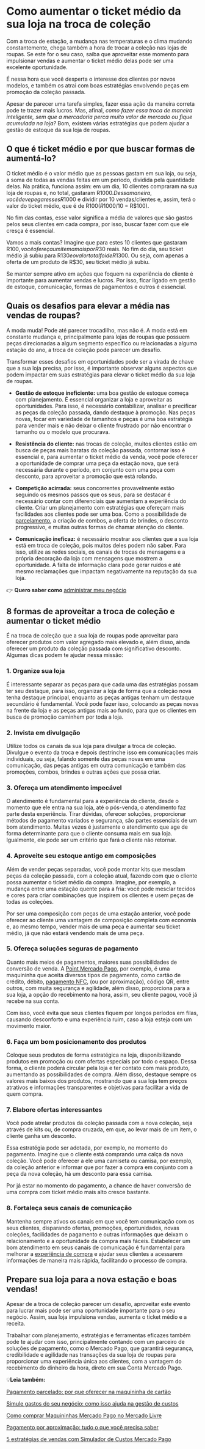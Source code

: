 # Como aumentar o ticket médio da sua loja na troca de coleção

Com a troca de estação, a mudança nas temperaturas e o clima mudando constantemente, chega também a hora de trocar a coleção nas lojas de roupas. Se este for o seu caso, saiba que aproveitar esse momento para impulsionar vendas e aumentar o ticket médio delas pode ser uma excelente oportunidade.

É nessa hora que você desperta o interesse dos clientes por novos modelos, e também os atrai com boas estratégias envolvendo peças em promoção da coleção passada.

Apesar de parecer uma tarefa simples, fazer essa ação da maneira correta pode te trazer mais lucros. Mas, afinal, *como fazer essa troca de maneira inteligente, sem que a mercadoria perca muito valor de mercado ou fique acumulada na loja?* Bom, existem várias estratégias que podem ajudar a gestão de estoque da sua loja de roupas.

## O que é ticket médio e por que buscar formas de aumentá-lo?

O ticket médio é o valor médio que as pessoas gastam em sua loja, ou seja, a soma de todas as vendas feitas em um período, dividida pela quantidade delas. Na prática, funciona assim: em um dia, 10 clientes compraram na sua loja de roupas e, no total, gastaram R$1000. Dessa maneira, você deve pegar esses R$1000 e dividir por 10 vendas/clientes e, assim, terá o valor do ticket médio, que é de R$100 (R$1000/10 = R$100).

No fim das contas, esse valor significa a média de valores que são gastos pelos seus clientes em cada compra, por isso, buscar fazer com que ele cresça é essencial.

Vamos a mais contas? Imagine que para estes 10 clientes que gastaram R$100, você ofereça um item a mais por R$30 reais. No fim do dia, seu ticket médio já subiu para R$130 e o valor total foi de R$1300. Ou seja, com apenas a oferta de um produto de R$30, seu ticket médio já subiu.

Se manter sempre ativo em ações que foquem na experiência do cliente é importante para aumentar vendas e lucros. Por isso, ficar ligado em gestão de estoque, comunicação, formas de pagamentos e outros é essencial.

## Quais os desafios para elevar a média nas vendas de roupas?

A moda muda! Pode até parecer trocadilho, mas não é. A moda está em constante mudança e, principalmente para lojas de roupas que possuem peças direcionadas a algum segmento específico ou relacionadas a alguma estação do ano, a troca de coleção pode parecer um desafio.

Transformar esses desafios em oportunidades pode ser a virada de chave que a sua loja precisa, por isso, é importante observar alguns aspectos que podem impactar em suas estratégias para elevar o ticket médio da sua loja de roupas.

- **Gestão de estoque ineficiente:** uma boa gestão de estoque começa com planejamento. É essencial organizar a loja e aproveitar as oportunidades. Para isso, é necessário contabilizar, analisar e precificar as peças da coleção passada, dando destaque à promoção. Nas peças novas, focar em variedade de tamanhos e peças é uma boa estratégia para vender mais e não deixar o cliente frustrado por não encontrar o tamanho ou o modelo que procurava.

- **Resistência do cliente:** nas trocas de coleção, muitos clientes estão em busca de peças mais baratas da coleção passada, contornar isso é essencial e, para aumentar o ticket médio da venda, você pode oferecer a oportunidade de comprar uma peça da estação nova, que será necessária durante o período, em conjunto com uma peça com desconto, para aproveitar a promoção que está rolando.

- **Competição acirrada:** seus concorrentes provavelmente estão seguindo os mesmos passos que os seus, para se destacar é necessário contar com diferenciais que aumentam a experiência do cliente. Criar um planejamento com estratégias que ofereçam mais facilidades aos clientes pode ser uma boa. Como a possibilidade de [parcelamento](https://meubolso.mercadopago.com.br/parcelamento-com-sua-maquininha-de-cartao), a criação de combos, a oferta de brindes, o desconto progressivo, e muitas outras formas de chamar atenção do cliente.

- **Comunicação ineficaz:** é necessário mostrar aos clientes que a sua loja está em troca de coleção, pois muitos deles podem não saber. Para isso, utilize as redes sociais, os canais de trocas de mensagens e a própria decoração da loja com mensagens que mostrem a oportunidade. A falta de informação clara pode gerar ruídos e até mesmo reclamações que impactam negativamente na reputação da sua loja.

👉 **Quero saber como** [administrar meu negócio](https://meubolso.mercadopago.com.br/guia-completo-para-gerenciar-um-pequeno-negocio)

## 8 formas de aproveitar a troca de coleção e aumentar o ticket médio

É na troca de coleção que a sua loja de roupas pode aproveitar para oferecer produtos com valor agregado mais elevado e, além disso, ainda oferecer um produto da coleção passada com significativo desconto. Algumas dicas podem te ajudar nessa missão:

### 1. Organize sua loja

É interessante separar as peças para que cada uma das estratégias possam ter seu destaque, para isso, organizar a loja de forma que a coleção nova tenha destaque principal, enquanto as peças antigas tenham um destaque secundário é fundamental. Você pode fazer isso, colocando as peças novas na frente da loja e as peças antigas mais ao fundo, para que os clientes em busca de promoção caminhem por toda a loja.

### 2. Invista em divulgação

Utilize todos os canais da sua loja para divulgar a troca de coleção. Divulgue o evento da troca e depois destrinche isso em comunicações mais individuais, ou seja, falando somente das peças novas em uma comunicação, das peças antigas em outra comunicação e também das promoções, combos, brindes e outras ações que possa criar.

### 3. Ofereça um atendimento impecável

O atendimento é fundamental para a experiência do cliente, desde o momento que ele entra na sua loja, até o pós-venda, o atendimento faz parte desta experiência. Tirar dúvidas, oferecer soluções, proporcionar métodos de pagamento variados e segurança, são partes essenciais de um bom atendimento. Muitas vezes é justamente o atendimento que age de forma determinante para que o cliente consuma mais em sua loja. Igualmente, ele pode ser um critério que fará o cliente não retornar.

### 4. Aproveite seu estoque antigo em composições

Além de vender peças separadas, você pode montar kits que mesclam peças da coleção passada, com a coleção atual, fazendo com que o cliente possa aumentar o ticket médio da compra. Imagine, por exemplo, a mudança entre uma estação quente para a fria: você pode mesclar tecidos e cores para criar combinações que inspirem os clientes e usem peças de todas as coleções.

Por ser uma composição com peças de uma estação anterior, você pode oferecer ao cliente uma vantagem de composição completa com economia e, ao mesmo tempo, vender mais de uma peça e aumentar seu ticket médio, já que não estará vendendo mais de uma peça.

### 5. Ofereça soluções seguras de pagamento

Quanto mais meios de pagamentos, maiores suas possibilidades de conversão de venda. A [Point Mercado Pago](https://meubolso.mercadopago.com.br/perguntas-sobre-point-mercado-pago), por exemplo, é uma maquininha que aceita diversos tipos de pagamento, como cartão de crédito, débito, [pagamento NFC](https://meubolso.mercadopago.com.br/pagamento-nfc-cobrar-por-aproximacao), (ou por aproximação), código QR, entre outros, com muita segurança e agilidade, além disso, proporciona para a sua loja, a opção do recebimento na hora, assim, seu cliente pagou, você já recebe na sua conta.

Com isso, você evita que seus clientes fiquem por longos períodos em filas, causando desconforto e uma experiência ruim, caso a loja esteja com um movimento maior.

### 6. Faça um bom posicionamento dos produtos

Coloque seus produtos de forma estratégica na loja, disponibilizando produtos em promoção ou com ofertas especiais por todo o espaço. Dessa forma, o cliente poderá circular pela loja e ter contato com mais produto, aumentando as possibilidades de compra. Além disso, destaque sempre os valores mais baixos dos produtos, mostrando que a sua loja tem preços atrativos e informações transparentes e objetivas para facilitar a vida de quem compra.

### 7. Elabore ofertas interessantes

Você pode atrelar produtos da coleção passada com a nova coleção, seja através de kits ou, de compra cruzada, em que, ao levar mais de um item, o cliente ganha um desconto.

Essa estratégia pode ser adotada, por exemplo, no momento do pagamento. Imagine que o cliente está comprando uma calça da nova coleção. Você pode oferecer a ele uma camiseta ou camisa, por exemplo, da coleção anterior e informar que por fazer a compra em conjunto com a peça da nova coleção, há um desconto para essa camisa.

Por já estar no momento do pagamento, a chance de haver conversão de uma compra com ticket médio mais alto cresce bastante.

### 8. Fortaleça seus canais de comunicação

Mantenha sempre ativos os canais em que você tem comunicação com os seus clientes, disparando ofertas, promoções, oportunidades, novas coleções, facilidades de pagamento e outras informações que deixam o relacionamento e a oportunidade da compra mais fáceis. Estabelecer um bom atendimento em seus canais de comunicação é fundamental para melhorar a [experiência de compra](https://meubolso.mercadopago.com.br/como-transformar-experiencia-de-compra-com-nfc) e ajudar seus clientes a acessarem informações de maneira mais rápida, facilitando o processo de compra.

## Prepare sua loja para a nova estação e boas vendas!

Apesar de a troca de coleção parecer um desafio, aproveitar este evento para lucrar mais pode ser uma oportunidade importante para o seu negócio. Assim, sua loja impulsiona vendas, aumenta o ticket médio e a receita.

Trabalhar com planejamento, estratégias e ferramentas eficazes também pode te ajudar com isso, principalmente contando com um parceiro de soluções de pagamento, como o Mercado Pago, que garantirá segurança, credibilidade e agilidade nas transações da sua loja de roupas para proporcionar uma experiência única aos clientes, com a vantagem do recebimento do dinheiro da hora, direto em sua Conta Mercado Pago.

💡**Leia também:**

[Pagamento parcelado: por que oferecer na maquininha de cartão](https://meubolso.mercadopago.com.br/oferecer-pagamento-parcelado-na-maquininha-de-cartao)

[Simule gastos do seu negócio: como isso ajuda na gestão de custos](https://meubolso.mercadopago.com.br/simulador-e-gestao-de-custos)

[Como comprar Maquininhas Mercado Pago no Mercado Livre](https://meubolso.mercadopago.com.br/como-comprar-maquininhas-mercado-pago-no-mercado-livre)

[Pagamento por aproximação: tudo o que você precisa saber](https://meubolso.mercadopago.com.br/pagamento-por-aproximacao)

[5 estratégias de vendas com Simulador de Custos Mercado Pago](https://meubolso.mercadopago.com.br/estrategias-de-venda-simulador-de-custos-mercado-pago)